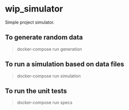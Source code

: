 # wip_simulator
Simple project simulator.

## To generate random data
> docker-compose run generation

## To run a simulation based on data files
> docker-compose run simulation

## To run the unit tests
> docker-compose run specs

